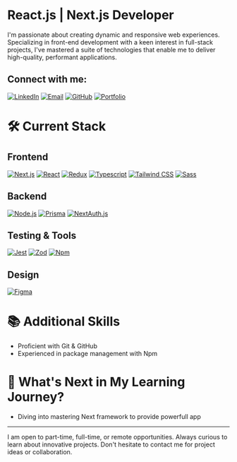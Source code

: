 # React.js | Next.js Developer

I'm passionate about creating dynamic and responsive web experiences. Specializing in front-end development with a keen interest in full-stack projects, I've mastered a suite of technologies that enable me to deliver high-quality, performant applications.

## Connect with me:
[![LinkedIn](https://img.shields.io/badge/-LinkedIn-0077B5?style=flat&logo=LinkedIn&logoColor=white)]([YourLinkedInURL](https://www.linkedin.com/in/franck-dufournet-239446151/))
[![Email](https://img.shields.io/badge/-Email-D14836?style=flat&logo=Gmail&logoColor=white)](mailto:franckdufournet@hotmail.fr)
[![GitHub](https://img.shields.io/badge/-GitHub-181717?style=flat&logo=GitHub&logoColor=white)](https://github.com/DFranck)
[![Portfolio](https://img.shields.io/badge/-Portfolio-0A192F?style=flat&logo=Netlify&logoColor=white)](https://dfranck.netlify.app/)

# 🛠️ Current Stack

## Frontend
[![Next.js](https://img.shields.io/badge/-Next.js-000000?style=flat&logo=Next.js&logoColor=white)](https://nextjs.org/)
[![React](https://img.shields.io/badge/-React-20232A?style=flat&logo=React&logoColor=61DAFB)](https://reactjs.org/)
[![Redux](https://img.shields.io/badge/-Redux-593D88?style=flat&logo=Redux&logoColor=white)](https://redux.js.org/)
[![Typescript](https://img.shields.io/badge/-Typescript-3178C6?style=flat&logo=Typescript&logoColor=white)](https://www.typescriptlang.org/)
[![Tailwind CSS](https://img.shields.io/badge/-Tailwind_CSS-06B6D4?style=flat&logo=Tailwind-CSS&logoColor=white)](https://tailwindcss.com/)
[![Sass](https://img.shields.io/badge/-Sass-CC6699?style=flat&logo=Sass&logoColor=white)](https://sass-lang.com/)

## Backend
[![Node.js](https://img.shields.io/badge/-Node.js-43853D?style=flat&logo=Node.js&logoColor=white)](https://nodejs.org/)
[![Prisma](https://img.shields.io/badge/-Prisma-3982CE?style=flat&logo=Prisma&logoColor=white)](https://www.prisma.io/)
[![NextAuth.js](https://img.shields.io/badge/-NextAuth.js-000000?style=flat&logo=Next.js&logoColor=white)](https://next-auth.js.org/)

## Testing & Tools
[![Jest](https://img.shields.io/badge/-Jest-C21325?style=flat&logo=Jest&logoColor=white)](https://jestjs.io/)
[![Zod](https://img.shields.io/badge/-Zod-000000?style=flat&logo=Zod&logoColor=white)](https://github.com/colinhacks/zod)
[![Npm](https://img.shields.io/badge/-Npm-CB3837?style=flat&logo=Npm&logoColor=white)](https://npmjs.com/)

## Design
[![Figma](https://img.shields.io/badge/-Figma-F24E1E?style=flat&logo=Figma&logoColor=white)](https://figma.com/)

# 📚 Additional Skills
- Proficient with Git & GitHub
- Experienced in package management with Npm

# 🌱 What's Next in My Learning Journey?
- Diving into mastering Next framework to provide powerfull app

---

I am open to part-time, full-time, or remote opportunities. Always curious to learn about innovative projects. Don't hesitate to contact me for project ideas or collaboration.
